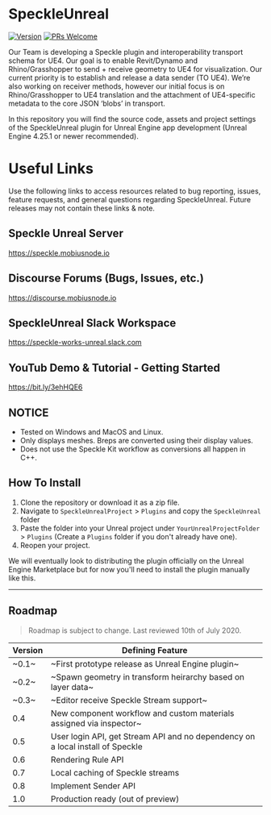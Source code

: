 # SpeckleUnreal

[![Version](https://img.shields.io/badge/Version-v0.1.0-orange)](https://github.com/mobiusnode/SpeckleUnreal) [![PRs Welcome](https://img.shields.io/badge/PRs-welcome-brightgreen)](http://makeapullrequest.com)

Our Team is developing a Speckle plugin and interoperability transport schema for UE4. Our goal is to enable Revit/Dynamo and Rhino/Grasshopper to send + receive geometry to UE4 for visualization. Our current priority is to establish and release a data sender (TO UE4). We’re also working on receiver methods, however our initial focus  is on Rhino/Grasshopper to UE4 translation and the attachment of UE4-specific metadata to the core JSON ‘blobs’ in transport.

In this repository you will find the source code, assets and project settings of the SpeckleUnreal plugin for Unreal Engine app development (Unreal Engine 4.25.1 or newer recommended).

# Useful Links
Use the following links to access resources related to bug reporting, issues, feature requests, and general questions regarding SpeckleUnreal. Future releases may not contain these links & note.

## Speckle Unreal Server
https://speckle.mobiusnode.io

## Discourse Forums (Bugs, Issues, etc.)
https://discourse.mobiusnode.io

## SpeckleUnreal Slack Workspace
https://speckle-works-unreal.slack.com

## YouTub Demo & Tutorial - Getting Started
https://bit.ly/3ehHQE6

## NOTICE

* Tested on Windows and MacOS and Linux.
* Only displays meshes. Breps are converted using their display values.
* Does not use the Speckle Kit workflow as conversions all happen in C++. 

## How To Install


1. Clone the repository or download it as a zip file.
2. Navigate to `SpeckleUnrealProject` > `Plugins` and copy the `SpeckleUnreal` folder
3. Paste the folder into your Unreal project under `YourUnrealProjectFolder` > `Plugins` (Create a `Plugins` folder if you don't already have one).
4. Reopen your project.

We will eventually look to distributing the plugin officially on the Unreal Engine Marketplace but for now you'll need to install the plugin manually like this.

---

## Roadmap

> Roadmap is subject to change. Last reviewed 10th of July 2020.

| Version | Defining Feature                  						  				         |
| ------- | -------------------------------------------------------------------------------- |
| ~0.1~   | ~First prototype release as Unreal Engine plugin~   								 			         |
| ~0.2~   | ~Spawn geometry in transform heirarchy based on layer data~		    	         |
| ~0.3~   | ~Editor receive Speckle Stream support~		    	         |
| 0.4   | New component workflow and custom materials assigned via inspector~		 |
| 0.5   | User login API, get Stream API and no dependency on a local install of Speckle |
| 0.6   | Rendering Rule API                      |
| 0.7     | Local caching of Speckle streams			                                     |
| 0.8     | Implement Sender API    			                                 |
| 1.0     | Production ready (out of preview)      			                                 |
